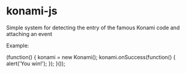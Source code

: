 konami-js
=========

Simple system for detecting the entry of the famous Konami code and attaching an event

Example:

  (function() {
    konami = new Konami();
    konami.onSuccess(function() {
      alert('You win!');
    });
  }());